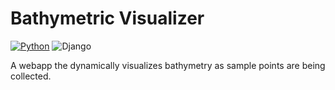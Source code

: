 # Bathymetric Visualizer

[//]: # ([![Python Tests]&#40;https://github.com/matthew-buglass/echo_sounding_simulator/actions/workflows/python-test.yml/badge.svg&#41;]&#40;https://github.com/matthew-buglass/echo_sounding_simulator/actions/workflows/python-test.yml&#41;)
[![Python](https://img.shields.io/badge/Python-3.10-3776AB.svg)](https://www.python.org)
![Django](https://img.shields.io/badge/django-5.0-%23092E20.svg?&logo=django&logoColor=white)

[//]: # (![Test Coverage]&#40;https://img.shields.io/endpoint?url=https://gist.githubusercontent.com/matthew-buglass/b88855f7e79729fc1cf9bd4b582012ba/raw/covbadge.json&#41;)

A webapp the dynamically visualizes bathymetry as sample points are being collected. 
